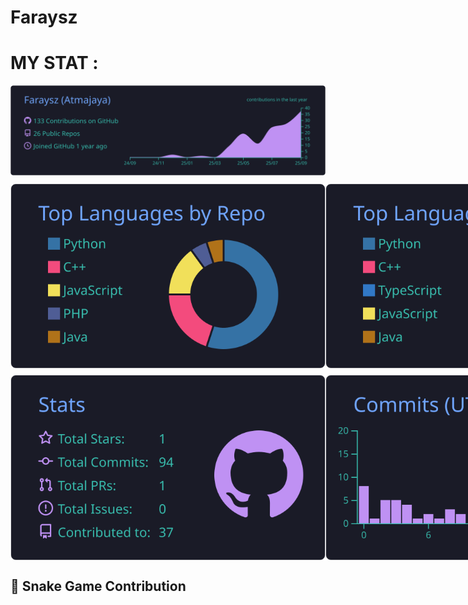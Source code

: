 # Faraysz

# MY STAT :

<div>
  <!-- User Stats -->
  <img src="https://raw.githubusercontent.com/Faraysz/Faraysz/master/profile-summary-card-output/tokyonight/0-profile-details.svg" alt="Profile Details">
</div>

<div style="display: flex; justify-content: space-between; margin-top: 10px;">
  <!-- Top Languages (Repos per Language & Most Commit Language) -->
  <img src="https://raw.githubusercontent.com/Faraysz/Faraysz/master/profile-summary-card-output/tokyonight/1-repos-per-language.svg" alt="Repos per Language">
  <img src="https://raw.githubusercontent.com/Faraysz/Faraysz/master/profile-summary-card-output/tokyonight/2-most-commit-language.svg" alt="Most Commit Language">
</div>

<div style="display: flex; justify-content: space-between; margin-top: 10px;">
  <!-- Stats & Productive Time -->
  <img src="https://raw.githubusercontent.com/Faraysz/Faraysz/master/profile-summary-card-output/tokyonight/3-stats.svg" alt="Stats">
  <img src="https://raw.githubusercontent.com/Faraysz/Faraysz/master/profile-summary-card-output/tokyonight/4-productive-time.svg" alt="Productive Time">
</div>

## 🐍 Snake Game Contribution
